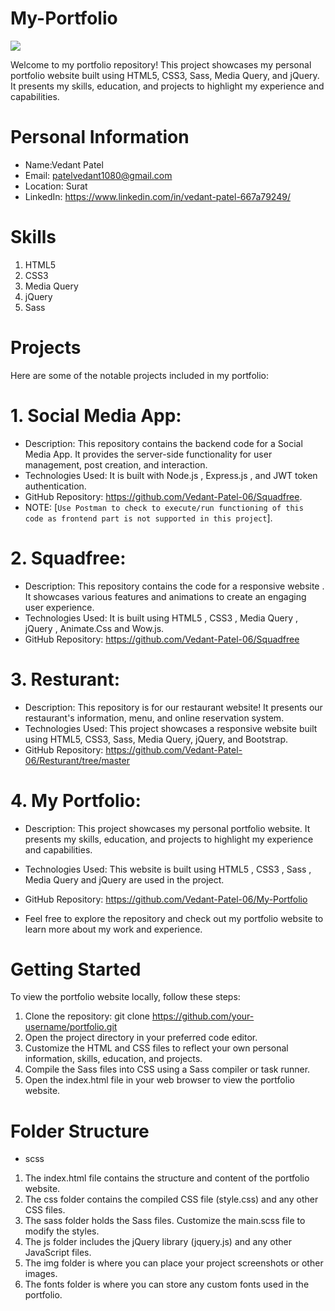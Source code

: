 # My-Portfolio

<img src="https://firebasestorage.googleapis.com/v0/b/resturant-761c8.appspot.com/o/Portfolio.png?alt=media&token=3f3402f9-fa90-412a-83e0-572690f8da92"/>

Welcome to my portfolio repository! This project showcases my personal portfolio website built using HTML5, CSS3, Sass, Media Query, and jQuery. It presents my skills, education, and projects to highlight my experience and capabilities.

# Personal Information

- Name:Vedant Patel
- Email: patelvedant1080@gmail.com
- Location: Surat
- LinkedIn: https://www.linkedin.com/in/vedant-patel-667a79249/
  
# Skills

1. HTML5
2. CSS3
3. Media Query
4. jQuery
5. Sass

# Projects

Here are some of the notable projects included in my portfolio:

# 1. Social Media App:

- Description: This repository contains the backend code for a Social Media App. It provides the server-side functionality for user management, post creation, and interaction.
- Technologies Used: It is built with Node.js , Express.js , and JWT token authentication.
- GitHub Repository: https://github.com/Vedant-Patel-06/Squadfree.
- NOTE: [`Use Postman to check to execute/run functioning of this code as frontend part is not supported in this project`].

# 2. Squadfree:

- Description: This repository contains the code for a responsive website . It showcases various features and animations to create an engaging user experience.
- Technologies Used: It is built using HTML5 , CSS3 , Media Query , jQuery , Animate.Css and Wow.js.
- GitHub Repository: https://github.com/Vedant-Patel-06/Squadfree

# 3. Resturant:

- Description: This repository is for our restaurant website! It presents our restaurant's information, menu, and online reservation system.
- Technologies Used: This project showcases a responsive website built using HTML5, CSS3, Sass, Media Query, jQuery, and Bootstrap.
- GitHub Repository: https://github.com/Vedant-Patel-06/Resturant/tree/master

# 4. My Portfolio:

- Description: This project showcases my personal portfolio website. It presents my skills, education, and projects to highlight my experience and capabilities.
- Technologies Used: This website is built using HTML5 , CSS3 , Sass , Media Query and jQuery are used in the project.
- GitHub Repository: https://github.com/Vedant-Patel-06/My-Portfolio

- Feel free to explore the repository and check out my portfolio website to learn more about my work and experience.

# Getting Started

To view the portfolio website locally, follow these steps:

1. Clone the repository: git clone https://github.com/your-username/portfolio.git
2. Open the project directory in your preferred code editor.
3. Customize the HTML and CSS files to reflect your own personal information, skills, education, and projects.
4. Compile the Sass files into CSS using a Sass compiler or task runner.
5. Open the index.html file in your web browser to view the portfolio website.

# Folder Structure
- scss

1. The index.html file contains the structure and content of the portfolio website.
2. The css folder contains the compiled CSS file (style.css) and any other CSS files.
3. The sass folder holds the Sass files. Customize the main.scss file to modify the styles.
4. The js folder includes the jQuery library (jquery.js) and any other JavaScript files.
5. The img folder is where you can place your project screenshots or other images.
6. The fonts folder is where you can store any custom fonts used in the portfolio.
